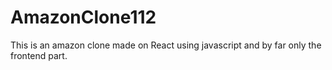 # AmazonClone112

This is an amazon clone made on React using javascript and by far only the frontend part.
